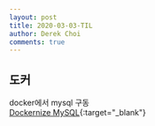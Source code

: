 ```yaml
---
layout: post
title: 2020-03-03-TIL
author: Derek Choi
comments: true
---
```


## 도커
docker에서 mysql 구동  
[Dockernize MySQL](https://velog.io/@yvvyoon/dockernize-mysql){:target="_blank"}
